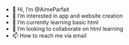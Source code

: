 - 👋 Hi, I’m @AimeParfait
- 👀 I’m interested in app and website creation
- 🌱 I’m currently learning basic html
- 💞️ I’m looking to collaborate on html learning
- 📫 How to reach me via email

<!---
AimeParfait/AimeParfait is a ✨ special ✨ repository because its `README.md` (this file) appears on your GitHub profile.
You can click the Preview link to take a look at your changes.
--->
